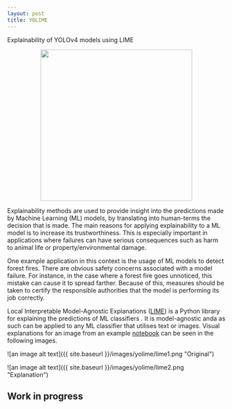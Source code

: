 ```yaml
---
layout: post
title: YOLIME
---
```


Explainability of YOLOv4 models using LIME 

<p align="center">
  <img src="{{ site.baseurl }}/images/yolime/yolime.gif" width="350" />
</p>


Explainability methods are used to provide insight into the predictions made by Machine Learning (ML) models, by translating into human-terms the decision that is made. The main reasons for applying explainability to a ML model is to increase its trustworthiness. This is especially important in applications where failures can have serious consequences such as harm to animal life or property/environmental damage.

One example application in this context is the usage of ML models to detect forest fires. There are obvious safety concerns associated with a model failure. For instance, in the case where a forest fire goes unnoticed, this mistake can cause it to spread farther. Because of this, measures should be taken to certify the responsible authorities that the model is performing its job correctly.

Local Interpretable Model-Agnostic Explanations ([LIME](https://github.com/marcotcr/lime)) is a Python library for  explaining  the predictions of  ML  classifiers .   It  is  model-agnostic  anda as such can be applied to any ML classifier that utilises text or images.  Visual explanations for an image from an example [notebook](https://marcotcr.github.io/lime/tutorials/Tutorial%20-%20images.html) can be seen in the following images.


![an image alt text]({{ site.baseurl }}/images/yolime/lime1.png "Original")

![an image alt text]({{ site.baseurl }}/images/yolime/lime2.png "Explanation")

## Work in progress
